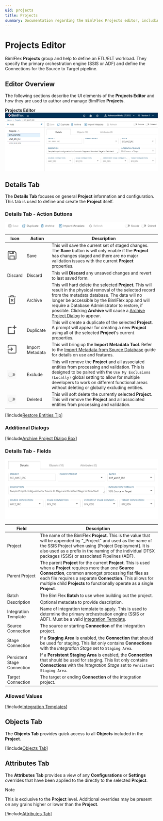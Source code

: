 ```yaml
---
uid: projects
title: Projects
summary: Documentation regarding the BimlFlex Projects editor, including editor fields, action buttons, field descriptions, setting options, and overrides.
---
```

# Projects Editor

BimlFlex **Projects** group and help to define an ETL/ELT workload. They specify the primary orchestration engine (SSIS or ADF) and define the  Connections for the Source to Target pipeline.

## Editor Overview

The following sections describe the UI elements of the **Projects Editor** and how they are used to author and manage BimlFlex **Projects**.

**Projects Editor**  
<img
    src="images/bimlflex-app-editor-projects.png"
    title="Projects Editor"
/>

## Details Tab

The **Details Tab** focuses on general **Project** information and configuration.  This tab is used to define and create the **Project** itself.

### Details Tab - Action Buttons

<img
    src="images/bimlflex-app-editor-projects-actions.png"
    title="Projects Editor Actions"
/>

|Icon|Action|Description|
|-|-|-|
|<div class="icon-col m-5"><img src="images/svg-icons/save.svg" /></div>|Save|This will save the current set of staged changes.  The **Save** button is will only enable if the **Project** has changes staged and there are no major validation issues with the current **Project** properties.|
| Discard | Discard | This will **Discard** any unsaved changes and revert to last saved form. |
|<div class="icon-col m-5"><img src="images/svg-icons/archive-delete.svg" /></div>|Archive|This will hard delete the selected **Project**.  This will result in the physical removal of the selected record from the metadata database.  The data will no longer be accessible by the BimlFlex app and will require a Database Administrator to restore, if possible. Clicking **Archive** will cause a [Archive Project Dialog](#archive-project-dialog-box) to appear.|
|<div class="icon-col m-5"><img src="images/svg-icons/duplicate-objects.svg" /></div>|Duplicate|This will create a duplicate of the selected **Project**.  A prompt will appear for creating a new **Project** using all of the selected **Project**'s current properties.|
|<div class="icon-col m-5"><img src="images/svg-icons/import-metadata.svg" /></div>|<span class="nowrap-col m-5">Import Metadata</span>|This will bring up the **Import Metadata Tool**.  Refer to the [Import Metadata from Source Database](../concepts/importing-metadata.md) guide for details on use and features.|
|<div class="icon-col m-5" style="width:30px; height:30px;background:#EEE;"><img style="filter: brightness(100%) contrast(95%) grayscale(100%);" src="images/bimlflex-app-action-switch.png" /></div>|Exclude|This will remove the **Project** and all associated entities from processing and validation.  This is designed to be paired with the `Use My Exclusions (Locally)` global setting to allow for multiple developers to work on different functional areas without deleting or globally excluding entities.|
|<div class="icon-col m-5" style="width:30px; height:30px;background:#EEE;"><img style="filter: brightness(100%) contrast(95%) grayscale(100%);" src="images/bimlflex-app-action-switch.png" /></div>|Deleted|This will soft delete the currently selected **Project**.  This will remove the **Project** and all associated entities from processing and validation.|
<!--
|<div class="icon-col m-5"><img src="images/svg-icons/refresh.svg" /></div>|Refresh|This will trigger a refresh of the metadata for the selected **Project**.|
-->
[//]: # (TODO: Find a switch SVG to use for Deleted)

[!include[Restore Entities Tip](_tip-restore-entities.md)]

### Additional Dialogs

[!include[Archive Project Dialog Box](_dialog-archive-project-single.md)]

### Details Tab - Fields

<img
    src="images/bimlflex-app-editor-projects-fields.png"
    title="Projects Editor Fields"
/>

|Field|Description|
|-|-|
| Project |The name of the BimlFlex **Project**.  This is the value that will be appended by "_Project" and used as the name of the SSIS Project when using [Project Deployment].  It is also used as a prefix in the naming of the individual DTSX packages (SSIS) or associated Pipelines (ADF).|
| Parent Project |The parent **Project** for the current **Project**.  This is used when a **Project** requires more than one **Source Connection**, common amongst processing flat files as each file requires a separate **Connection**.  This allows for multiple child **Projects** to functionally operate as a single **Project**.|
| Batch |The BimlFlex **Batch** to use when building out the project.|
| Description |Optional metadata to provide description.|
| Integration Template |Name of Integration template to apply.  This is used to determine the primary orchestration engine (SSIS or ADF). Must be a valid [Integration Template](#integration-templates).|
| Source Connection |The source or starting **Connection** of the integration project.|
| Stage Connection |If a **Staging Area** is enabled, the **Connection** that should be used for staging.  This list only contains **Connections** with the *Integration Stage* set to `Staging Area`.|
| Persistent Stage Connection |If a **Persistent Staging Area** is enabled, the **Connection** that should be used for staging.  This list only contains **Connections** with the *Integration Stage* set to `Persistent Staging Area`.|
| Target Connection |The target or ending **Connection** of the integration project.|

### Allowed Values

[!include[Integration Templates](_enum-integration-template.md)]

## Objects Tab

The **Objects Tab** provides quick access to all **Objects** included in the **Project**.

[!include[Objects Tab](_tab-objects.md)]

## Attributes Tab

The **Attributes Tab** provides a view of any **Configurations** or **Settings** overrides that have been applied to the directly to the selected **Project**.  

>[!NOTE]
> This is exclusive to the **Project** level.  Additional overrides may be present on any grains higher or lower than the **Project**.

[!include[Attributes Tab](_tab-attributes.md)]
